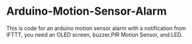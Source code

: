 # Arduino-Motion-Sensor-Alarm
This is code for an arduino motion sensor alarm with a notification from IFTTT, you need an OLED screen, buzzer,PIR Motion Sensor, and LED. 
